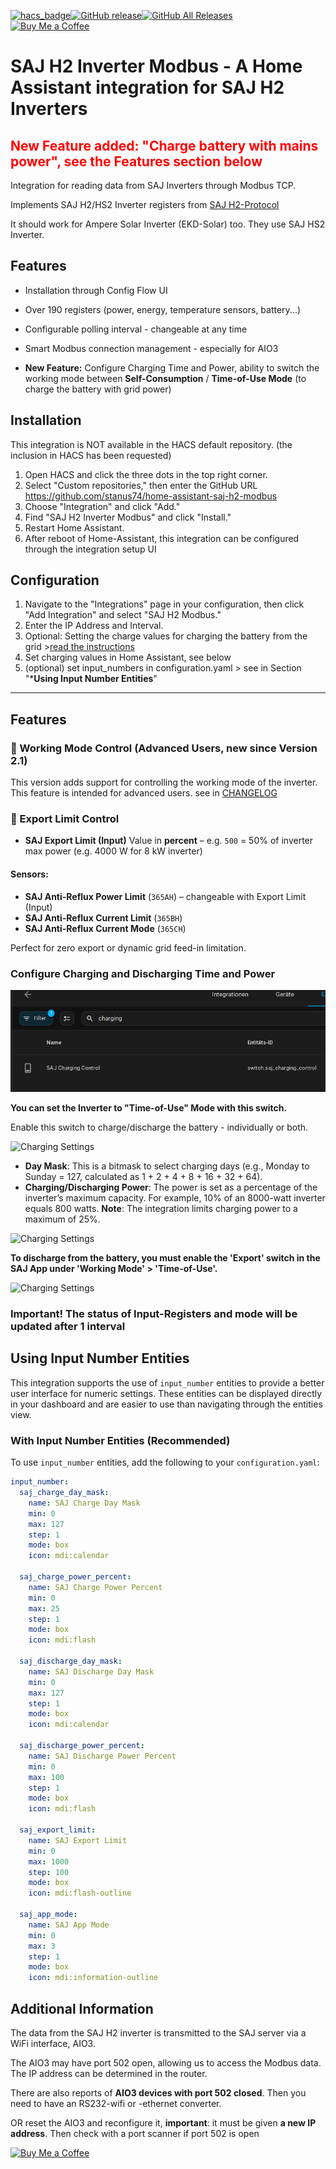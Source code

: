[![hacs_badge](https://img.shields.io/badge/HACS-default-orange.svg)](https://github.com/hacs/default)[![GitHub release](https://img.shields.io/github/v/release/stanus74/home-assistant-saj-h2-modbus)](https://github.com/stanus74/home-assistant-saj-h2-modbus/releases)[![GitHub All Releases](https://img.shields.io/github/downloads/stanus74/home-assistant-saj-h2-modbus/total)](https://github.com/stanus74/home-assistant-saj-h2-modbus/releases)  
[![Buy Me a Coffee](https://buymeacoffee.com/assets/img/custom_images/white_img.png)](https://buymeacoffee.com/stanus74)


# SAJ H2 Inverter Modbus - A Home Assistant integration for SAJ H2 Inverters

## <span style="color:red;">New Feature added: "Charge battery with mains power", see the Features section below</span>

Integration for reading data from SAJ Inverters through Modbus TCP.

Implements SAJ H2/HS2 Inverter registers from [SAJ H2-Protocol](https://github.com/stanus74/home-assistant-saj-h2-modbus/blob/main/saj-h2-modbus.zip)

It should work for Ampere Solar Inverter (EKD-Solar) too. They use SAJ HS2 Inverter.

## Features

- Installation through Config Flow UI
- Over 190 registers (power, energy, temperature sensors, battery...)
- Configurable polling interval - changeable at any time
- Smart Modbus connection management - especially for AIO3

- **New Feature:** Configure Charging Time and Power, ability to switch the working mode between **Self-Consumption** / **Time-of-Use Mode** (to charge the battery with grid power) 

## Installation

This integration is NOT available in the HACS default repository. (the inclusion in HACS has been requested)

1. Open HACS and click the three dots in the top right corner.
2. Select "Custom repositories," then enter the GitHub URL https://github.com/stanus74/home-assistant-saj-h2-modbus
3. Choose "Integration" and click "Add."
4. Find "SAJ H2 Inverter Modbus" and click "Install."
5. Restart Home Assistant.
6. After reboot of Home-Assistant, this integration can be configured through the integration setup UI


## Configuration

1. Navigate to the "Integrations" page in your configuration, then click "Add Integration" and select "SAJ H2 Modbus."
2. Enter the IP Address and Interval.
3. Optional: Setting the charge values for charging the battery from the grid >[read the instructions](https://github.com/stanus74/home-assistant-saj-h2-modbus/blob/main/working-mode-doc.pdf)
4. Set charging values in Home Assistant, see below
5. (optional) set input_numbers in configuration.yaml > see in Section "***Using Input Number Entities**"

---

## Features


### 🚀 Working Mode Control (Advanced Users, new since Version 2.1)

This version adds support for controlling the working mode of the inverter. This feature is intended for advanced users.
see in [CHANGELOG](https://github.com/stanus74/home-assistant-saj-h2-modbus/blob/main/CHANGELOG.md)


### 🚀 Export Limit Control

- **SAJ Export Limit (Input)**
  Value in **percent** – e.g. `500` = 50% of inverter max power (e.g. 4000 W for 8 kW inverter)

#### Sensors:
- **SAJ Anti-Reflux Power Limit** (`365AH`) – changeable with Export Limit (Input)
- **SAJ Anti-Reflux Current Limit** (`365BH`)
- **SAJ Anti-Reflux Current Mode** (`365CH`)

Perfect for zero export or dynamic grid feed-in limitation.


### Configure Charging and Discharging Time and Power

![Charging Settings](images/saj_h2_modbus/switch.png "Switch to Time-of-Use Mode")

**You can set the Inverter to "Time-of-Use" Mode with this switch.**

Enable this switch to charge/discharge the battery - individually or both.

![Charging Settings](images/saj_h2_modbus/input1.png "Home Assistant SAJ H2 Charging Settings")


- **Day Mask**: This is a bitmask to select charging days (e.g., Monday to Sunday = 127, calculated as 1 + 2 + 4 + 8 + 16 + 32 + 64).
- **Charging/Discharging Power**: The power is set as a percentage of the inverter’s maximum capacity. For example, 10% of an 8000-watt inverter equals 800 watts. **Note**: The integration limits charging power to a maximum of 25%.


![Charging Settings](images/saj_h2_modbus/input2.png "")


**To discharge from the battery, you must enable the 'Export' switch in the SAJ App under 'Working Mode' > 'Time-of-Use'.**


<img src="images/saj_h2_modbus/export.jpg" alt="Charging Settings" title="enable discharging from battery" width="400">


### Important! The status of Input-Registers and mode will be updated after 1 interval



## Using Input Number Entities

This integration supports the use of `input_number` entities to provide a better user interface for numeric settings. These entities can be displayed directly in your dashboard and are easier to use than navigating through the entities view.

### With Input Number Entities (Recommended)

To use `input_number` entities, add the following to your `configuration.yaml`:

```yaml
input_number:
  saj_charge_day_mask:
    name: SAJ Charge Day Mask
    min: 0
    max: 127
    step: 1
    mode: box
    icon: mdi:calendar
    
  saj_charge_power_percent:
    name: SAJ Charge Power Percent
    min: 0
    max: 25
    step: 1
    mode: box
    icon: mdi:flash
    
  saj_discharge_day_mask:
    name: SAJ Discharge Day Mask
    min: 0
    max: 127
    step: 1
    mode: box
    icon: mdi:calendar
    
  saj_discharge_power_percent:
    name: SAJ Discharge Power Percent
    min: 0
    max: 100
    step: 1
    mode: box
    icon: mdi:flash
    
  saj_export_limit:
    name: SAJ Export Limit
    min: 0
    max: 1000
    step: 100
    mode: box
    icon: mdi:flash-outline
    
  saj_app_mode:
    name: SAJ App Mode
    min: 0
    max: 3
    step: 1
    mode: box
    icon: mdi:information-outline
```




## Additional Information

The data from the SAJ H2 inverter is transmitted to the SAJ server via a WiFi interface, AIO3.

The AIO3 may have port 502 open, allowing us to access the Modbus data. The IP address can be determined in the router. 

There are also reports of **AIO3 devices with port 502 closed**. Then you need to have an RS232-wifi or -ethernet converter.

OR reset the AIO3 and reconfigure it, **important**: it must be given **a new IP address**. Then check with a port scanner if port 502 is open

[![Buy Me a Coffee](https://cdn.buymeacoffee.com/buttons/v2/default-yellow.png)](https://buymeacoffee.com/stanus74)